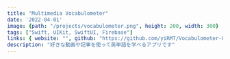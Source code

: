 ```yaml
---
title: "Multimedia Vocabulometer"
date: '2022-04-01'
image: {path: "/projects/vocabulometer.png", height: 200, width: 300}
tags: ["Swift, UIKit, SwiftUI, Firebase"]
links: { website: "", github: "https://github.com/yiRMT/Vocabulometer-OSS", media: "https://drive.google.com/file/d/1bWiLRZ5xPqZdcclguUexyh0eWbVYWzQC/view?usp=sharing" }
description: "好きな動画や記事を使って英単語を学べるアプリです"
---
```

